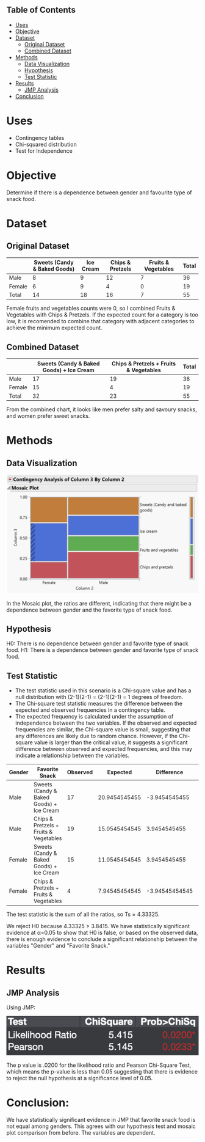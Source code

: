 ## Table of Contents

- [Uses](#uses)
- [Objective](#objective)
- [Dataset](#dataset)
  - [Original Dataset](#original-dataset)
  - [Combined Dataset](#combined-dataset)
- [Methods](#methods)
  - [Data Visualization](#data-visualization)
  - [Hypothesis](#hypothesis)
  - [Test Statistic](#test-statistic)
- [Results](#results)
  - [JMP Analysis](#jmp-analysis)
- [Conclusion](#conclusion)

# Uses
- Contingency tables
- Chi-squared distribution
- Test for Independence

# Objective
Determine if there is a dependence between gender and favourite type of snack food.

# Dataset

## Original Dataset

|                   | Sweets (Candy & Baked Goods) | Ice Cream | Chips & Pretzels | Fruits & Vegetables | Total |
|-------------------|-------------------------------|-----------|------------------|----------------------|-------|
| Male              | 8                             | 9         | 12               | 7                    | 36    |
| Female            | 6                             | 9         | 4                | 0                    | 19    |
| Total             | 14                            | 18        | 16               | 7                    | 55    |

Female fruits and vegetables counts were 0, so I combined Fruits & Vegetables with Chips & Pretzels. If the expected count for a category is too low, it is recomended to combine that category with adjacent categories to achieve the minimum expected count. 

## Combined Dataset
|                   | Sweets (Candy & Baked Goods) + Ice Cream  | Chips & Pretzels + Fruits & Vegetables | Total |
|-------------------|-------------------------------------------|----------------------------------------|-------|
| Male              | 17                                        | 19                                     | 36    |
| Female            | 15                                        | 4                                      | 19    |
| Total             | 32                                        | 23                                     | 55    |

From the combined chart, it looks like men prefer salty and savoury snacks, and women prefer sweet snacks.

# Methods
## Data Visualization
![image](https://github.com/4nuG/Statistical-Analysis/blob/main/Test%20for%20Independence/Screenshot%202024-02-02%20at%2012.10.46%20PM.png)

In the Mosaic plot, the ratios are different, indicating that there might be a dependence between gender and the favorite type of snack food.

## Hypothesis  
H0: There is no dependence between gender and favorite type of snack food.
H1: There is a dependence between gender and favorite type of snack food.

## Test Statistic
- The test statistic used in this scenario is a Chi-square value and has a null distribution with (2-1)(2-1) = (2-1)(2-1) = 1 degrees of freedom.
- The Chi-square test statistic measures the difference between the expected and observed frequencies in a contingency table. 
- The expected frequency is calculated under the assumption of independence between the two variables. If the observed and expected frequencies are similar, the Chi-square value is small, suggesting that any differences are likely due to random chance. However, if the Chi-square value is larger than the critical value, it suggests a significant difference between observed and expected frequencies, and this may indicate a relationship between the variables.

| Gender |        Favorite Snack         | Observed |   Expected    |   Difference   |     Square    |     Ratio     |
|--------|-------------------------------|----------|---------------|----------------|---------------|---------------|
| Male   | Sweets (Candy & Baked Goods) + Ice Cream  | 17        | 20.9454545455 | -3.9454545455 | 15.5666115706 | 0.74319760102 |
| Male   | Chips & Pretzels + Fruits & Vegetables    | 19        | 15.0545454545 | 3.9454545455  | 15.5666115706 | 0.22272727273 |
| Female | Sweets (Candy & Baked Goods) + Ice Cream  | 15        | 11.0545454545 | 3.9454545455  | 15.5666115706 | 1.40816387564 |
| Female | Chips & Pretzels + Fruits & Vegetables    | 4         | 7.94545454545 | -3.94545454545| 15.5666115702 | 1.95918452257 |

The test statistic is the sum of all the ratios, so Ts = 4.33325. 

We reject H0 because 4.33325 > 3.8415.  We have statistically significant evidence at α=0.05 to show that H0 is false, or based on the observed data, there is enough evidence to conclude a significant relationship between the variables "Gender" and "Favorite Snack."

# Results
## JMP Analysis
Using JMP:

![image](https://github.com/4nuG/Statistical-Analysis/blob/main/Test%20for%20Independence/Screenshot%202024-02-04%20at%207.16.16%20PM.png)

The p value is .0200 for the likelihood ratio and Pearson Chi-Square Test, which means the p-value is less than 0.05 suggesting that there is evidence to reject the null hypothesis at a significance level of 0.05.

# Conclusion: 

We have statistically significant evidence in JMP that favorite snack food is not equal among genders. This
agrees with our hypothesis test and mosaic plot comparison from before. The variables are dependent.







